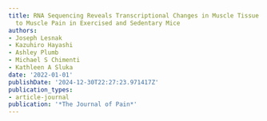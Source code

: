 ```yaml
---
title: RNA Sequencing Reveals Transcriptional Changes in Muscle Tissue in Response
  to Muscle Pain in Exercised and Sedentary Mice
authors:
- Joseph Lesnak
- Kazuhiro Hayashi
- Ashley Plumb
- Michael S Chimenti
- Kathleen A Sluka
date: '2022-01-01'
publishDate: '2024-12-30T22:27:23.971417Z'
publication_types:
- article-journal
publication: '*The Journal of Pain*'
---
```

